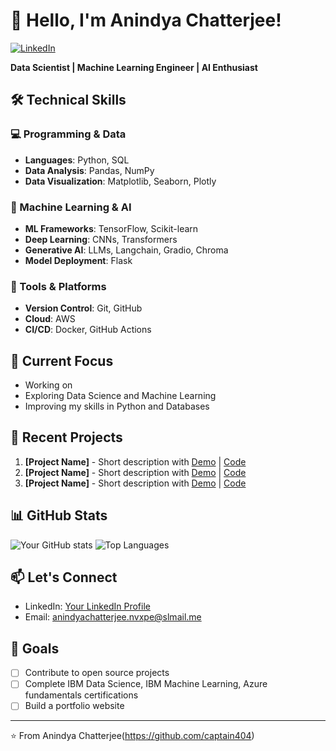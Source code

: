 # 👋 Hello, I'm Anindya Chatterjee!

[![LinkedIn](https://img.shields.io/badge/LinkedIn-Connect-blue)](https://www.linkedin.com/in/anindya-chatterjee-378b69358/)

**Data Scientist | Machine Learning Engineer | AI Enthusiast**

## 🛠️ Technical Skills

### 💻 Programming & Data
- **Languages**: Python, SQL
- **Data Analysis**: Pandas, NumPy
- **Data Visualization**: Matplotlib, Seaborn, Plotly

### 🤖 Machine Learning & AI
- **ML Frameworks**: TensorFlow, Scikit-learn
- **Deep Learning**: CNNs, Transformers
- **Generative AI**: LLMs, Langchain, Gradio, Chroma
- **Model Deployment**: Flask

### 🧰 Tools & Platforms
- **Version Control**: Git, GitHub
- **Cloud**: AWS
- **CI/CD**: Docker, GitHub Actions

## 🔭 Current Focus
- Working on 
- Exploring Data Science and Machine Learning
- Improving my skills in Python and Databases

## 🌱 Recent Projects
1. **[Project Name]** - Short description with [Demo](link) | [Code](link)
2. **[Project Name]** - Short description with [Demo](link) | [Code](link)
3. **[Project Name]** - Short description with [Demo](link) | [Code](link)

## 📊 GitHub Stats
![Your GitHub stats](https://github-readme-stats.vercel.app/api?username=[YourUsername]&show_icons=true&theme=radical)
![Top Languages](https://github-readme-stats.vercel.app/api/top-langs/?username=[YourUsername]&layout=compact&theme=radical)

## 📫 Let's Connect
- LinkedIn: [Your LinkedIn Profile](https://www.linkedin.com/in/anindya-chatterjee-378b69358/)
- Email: anindyachatterjee.nvxpe@slmail.me

## 🎯 Goals
- [ ] Contribute to open source projects
- [ ] Complete IBM Data Science, IBM Machine Learning, Azure fundamentals certifications
- [ ] Build a portfolio website

---

⭐️ From Anindya Chatterjee(https://github.com/captain404)
